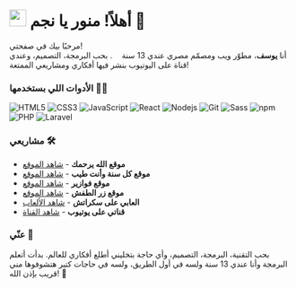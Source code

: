 <h1>
  <img src="https://emojis.slackmojis.com/emojis/images/1531849430/4246/blob-sunglasses.gif?1531849430" width="30"/>
  أهلاً! منور يا نجم 👋
</h1>

<p>
  مرحبًا بيك في صفحتي! </br> 
  أنا <b>يوسف</b>، مطوّر ويب ومصمّم مصري عندي 13 سنة 
  <img src="https://cdn-icons-png.flaticon.com/512/197/197604.png" width="13"/>. 
  بحب البرمجة، التصميم، وعندي قناة على اليوتيوب بنشر فيها أفكاري ومشاريعي الممتعة!
</p>

<h3>الأدوات اللي بستخدمها 👨‍💻</h3>
<p>
  <img alt="HTML5" src="https://img.shields.io/badge/-HTML5-E34F26?style=flat-square&logo=html5&logoColor=white" />
  <img alt="CSS3" src="https://img.shields.io/badge/-CSS3-1572B6?style=flat-square&logo=css3&logoColor=white" />
  <img alt="JavaScript" src="https://img.shields.io/badge/-JavaScript-F7DF1E?style=flat-square&logo=javascript&logoColor=black" />
  <img alt="React" src="https://img.shields.io/badge/-React-45b8d8?style=flat-square&logo=react&logoColor=white" />
  <img alt="Nodejs" src="https://img.shields.io/badge/-Nodejs-43853d?style=flat-square&logo=Node.js&logoColor=white" />
  <img alt="Git" src="https://img.shields.io/badge/-Git-F05032?style=flat-square&logo=git&logoColor=white" />
  <img alt="Sass" src="https://img.shields.io/badge/-Sass-CC6699?style=flat-square&logo=sass&logoColor=white" />
  <img alt="npm" src="https://img.shields.io/badge/-NPM-CB3837?style=flat-square&logo=npm&logoColor=white" />
  <img alt="PHP" src="https://img.shields.io/badge/-PHP-777BB4?style=flat-square&logo=php&logoColor=white" />
  <img alt="Laravel" src="https://img.shields.io/badge/-Laravel-FF2D20?style=flat-square&logo=laravel&logoColor=white" />
</p>

<h3>مشاريعي 🛠️</h3>
<ul>
  <li><b>موقع الله يرحمك</b> - <a href="https://yousef-elnawawy.github.io/rippo/" target="_blank">شاهد الموقع</a></li>
  <li><b>موقع كل سنة وأنت طيب</b> - <a href="https://yousef-elnawawy.github.io/birth/" target="_blank">شاهد الموقع</a></li>
  <li><b>موقع فوازير</b> - <a href="https://yousef-elnawawy.github.io/fawazer/" target="_blank">شاهد الموقع</a></li>
  <li><b>موقع زر الطفش</b> - <a href="https://yousef-elnawawy.github.io/tafash/" target="_blank">شاهد الموقع</a></li>
  <li><b>العابي على سكراتش</b> - <a href="scratch.html" target="_blank">شاهد الألعاب</a></li>
  <li><b>قناتي على يوتيوب</b> - <a href="https://www.youtube.com/@Fire675_nawawy" target="_blank">شاهد القناة</a></li>
</ul>

<h3>عنّي 📖</h3>
<p>
  بحب التقنية، البرمجة، التصميم، وأي حاجة بتخليني أطلع أفكاري للعالم. 
  بدأت أتعلم البرمجة وأنا عندي 13 سنة ولسه في أول الطريق، ولسه في حاجات كتير هتشوفوها مني قريب بإذن الله! 🚀
</p>
